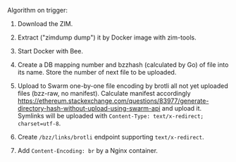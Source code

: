 Algorithm on trigger:

1. Download the ZIM.

1. Extract ("zimdump dump") it by Docker image with zim-tools.

1. Start Docker with Bee.

1. Create a DB mapping number and bzzhash (calculated by Go) of file into its name.
   Store the number of next file to be uploaded.

1. Upload to Swarm one-by-one file encoding by brotli all not yet uploaded files (bzz-raw, no manifest).
   Calculate manifest accordingly https://ethereum.stackexchange.com/questions/83977/generate-directory-hash-without-upload-using-swarm-api
   and upload it.
   Symlinks will be uploaded with `Content-Type: text/x-redirect; charset=utf-8`.

1. Create `/bzz/links/brotli` endpoint supporting `text/x-redirect`.

1. Add `Content-Encoding: br` by a Nginx container.
